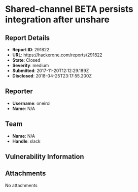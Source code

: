 # Shared-channel BETA persists integration after unshare

## Report Details
- **Report ID**: 291822
- **URL**: https://hackerone.com/reports/291822
- **State**: Closed
- **Severity**: medium
- **Submitted**: 2017-11-20T12:12:29.189Z
- **Disclosed**: 2018-04-25T23:17:55.200Z

## Reporter
- **Username**: oneiroi
- **Name**: N/A

## Team
- **Name**: N/A
- **Handle**: slack

## Vulnerability Information


## Attachments
No attachments
